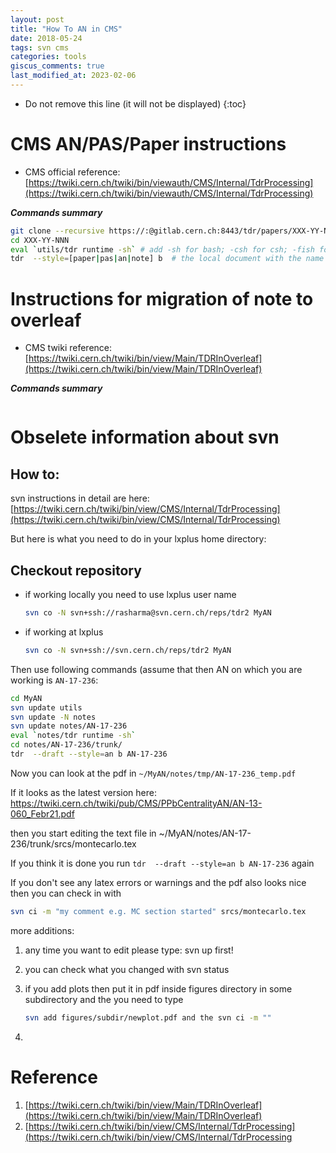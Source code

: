 ```yaml
---
layout: post
title: "How To AN in CMS"
date: 2018-05-24
tags: svn cms
categories: tools
giscus_comments: true
last_modified_at: 2023-02-06
---
```


- Do not remove this line (it will not be displayed)
  {:toc}

# CMS AN/PAS/Paper instructions

- CMS official reference: [https://twiki.cern.ch/twiki/bin/viewauth/CMS/Internal/TdrProcessing](https://twiki.cern.ch/twiki/bin/viewauth/CMS/Internal/TdrProcessing)

**_Commands summary_**

```bash
git clone --recursive https://:@gitlab.cern.ch:8443/tdr/papers/XXX-YY-NNN.git
cd XXX-YY-NNN
eval `utils/tdr runtime -sh` # add -sh for bash; -csh for csh; -fish for fish. Default is csh (for now)
tdr  --style=[paper|pas|an|note] b  # the local document with the name of the directory is the default build target
```

# Instructions for migration of note to overleaf

- CMS twiki reference: [https://twiki.cern.ch/twiki/bin/view/Main/TDRInOverleaf](https://twiki.cern.ch/twiki/bin/view/Main/TDRInOverleaf)

**_Commands summary_**

```bash

```

# Obselete information about svn

## How to:

svn instructions in detail are here:
[https://twiki.cern.ch/twiki/bin/view/CMS/Internal/TdrProcessing](https://twiki.cern.ch/twiki/bin/view/CMS/Internal/TdrProcessing)

But here is what you need to do in your lxplus home directory:

## Checkout repository

- if working locally you need to use lxplus user name

  ```sh
  svn co -N svn+ssh://rasharma@svn.cern.ch/reps/tdr2 MyAN
  ```

- if working at lxplus

  ```sh
  svn co -N svn+ssh://svn.cern.ch/reps/tdr2 MyAN
  ```

Then use following commands (assume that then AN on which you are working is `AN-17-236`:

```sh
cd MyAN
svn update utils
svn update -N notes
svn update notes/AN-17-236
eval `notes/tdr runtime -sh`
cd notes/AN-17-236/trunk/
tdr  --draft --style=an b AN-17-236
```

Now you can look at the pdf in `~/MyAN/notes/tmp/AN-17-236_temp.pdf`

If it looks as the latest version here: https://twiki.cern.ch/twiki/pub/CMS/PPbCentralityAN/AN-13-060_Febr21.pdf

then you start editing the text file in ~/MyAN/notes/AN-17-236/trunk/srcs/montecarlo.tex

If you think it is done you run `tdr  --draft --style=an b AN-17-236` again

If you don't see any latex errors or warnings and the pdf also looks nice then you can check in with

```sh
svn ci -m "my comment e.g. MC section started" srcs/montecarlo.tex
```

more additions:

1. any time you want to edit please type: svn up first!
2. you can check what you changed with svn status
3. if you add plots then put it in pdf inside figures directory in some subdirectory and the you need to type

   ```sh
   svn add figures/subdir/newplot.pdf and the svn ci -m ""
   ```

4.

# Reference

1.  [https://twiki.cern.ch/twiki/bin/view/Main/TDRInOverleaf](https://twiki.cern.ch/twiki/bin/view/Main/TDRInOverleaf)
2.  [https://twiki.cern.ch/twiki/bin/view/CMS/Internal/TdrProcessing](https://twiki.cern.ch/twiki/bin/view/CMS/Internal/TdrProcessing
